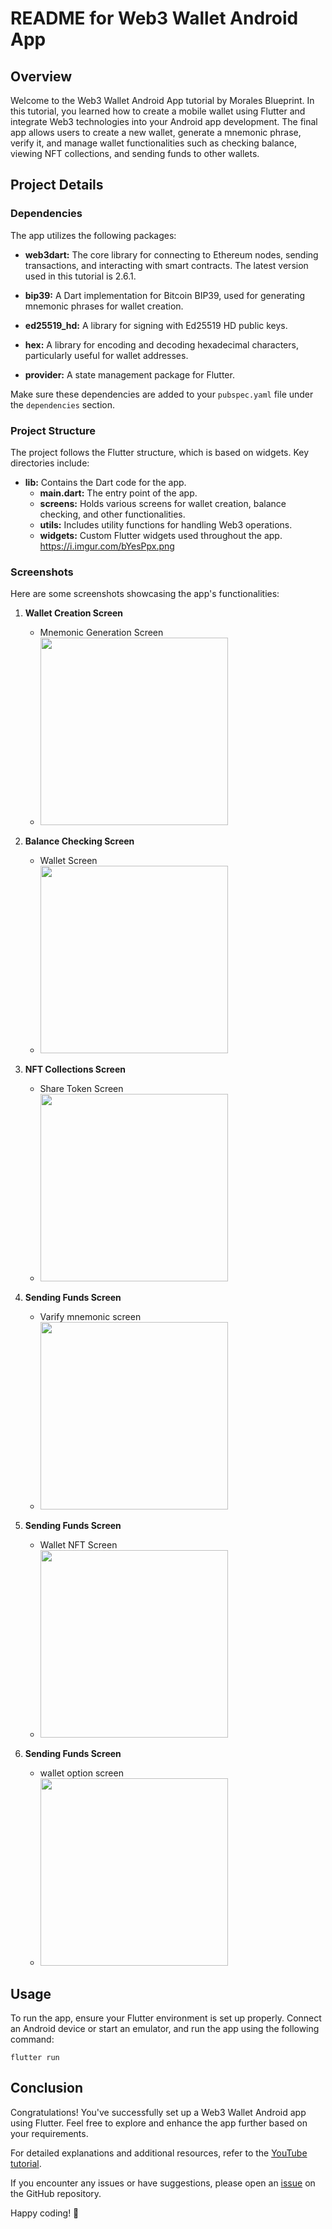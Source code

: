 # README for Web3 Wallet Android App

## Overview
Welcome to the Web3 Wallet Android App tutorial by Morales Blueprint. In this tutorial, you learned how to create a mobile wallet using Flutter and integrate Web3 technologies into your Android app development. The final app allows users to create a new wallet, generate a mnemonic phrase, verify it, and manage wallet functionalities such as checking balance, viewing NFT collections, and sending funds to other wallets.

## Project Details
### Dependencies
The app utilizes the following packages:

- **web3dart:** The core library for connecting to Ethereum nodes, sending transactions, and interacting with smart contracts. The latest version used in this tutorial is 2.6.1.

- **bip39:** A Dart implementation for Bitcoin BIP39, used for generating mnemonic phrases for wallet creation.

- **ed25519_hd:** A library for signing with Ed25519 HD public keys.

- **hex:** A library for encoding and decoding hexadecimal characters, particularly useful for wallet addresses.

- **provider:** A state management package for Flutter.

Make sure these dependencies are added to your `pubspec.yaml` file under the `dependencies` section.

### Project Structure
The project follows the Flutter structure, which is based on widgets. Key directories include:

- **lib:** Contains the Dart code for the app.
  - **main.dart:** The entry point of the app.
  - **screens:** Holds various screens for wallet creation, balance checking, and other functionalities.
  - **utils:** Includes utility functions for handling Web3 operations.
  - **widgets:** Custom Flutter widgets used throughout the app.
https://i.imgur.com/bYesPpx.png
### Screenshots
Here are some screenshots showcasing the app's functionalities:

1. **Wallet Creation Screen**
   - Mnemonic Generation Screen
   - <img src="https://i.imgur.com/bYesPpx.png" width="300">

2. **Balance Checking Screen**
   - Wallet Screen
   - <img src="https://i.imgur.com/SQMkWkx.png" width="300">

3. **NFT Collections Screen**
   - Share Token Screen
   - <img src="https://i.imgur.com/2wK6fBo.png" width="300">

4. **Sending Funds Screen**
   - Varify mnemonic screen
   - <img src="https://i.imgur.com/93CNRva.png" width="300">

5. **Sending Funds Screen**
   - Wallet NFT Screen
   - <img src="https://i.imgur.com/wFUPklg.png" width="300">


6. **Sending Funds Screen**
   - wallet option screen
   - <img src="https://i.imgur.com/YuayaaC.png" width="300">



## Usage
To run the app, ensure your Flutter environment is set up properly. Connect an Android device or start an emulator, and run the app using the following command:
```
flutter run
```

## Conclusion
Congratulations! You've successfully set up a Web3 Wallet Android app using Flutter. Feel free to explore and enhance the app further based on your requirements.

For detailed explanations and additional resources, refer to the [YouTube tutorial](<tutorial-link>).

If you encounter any issues or have suggestions, please open an [issue](<issue-link>) on the GitHub repository.

Happy coding! 🚀
